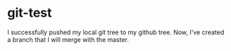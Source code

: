 # git-test
I successfully pushed my local git tree to my github tree. Now, I've created a branch that I will merge with the master.
